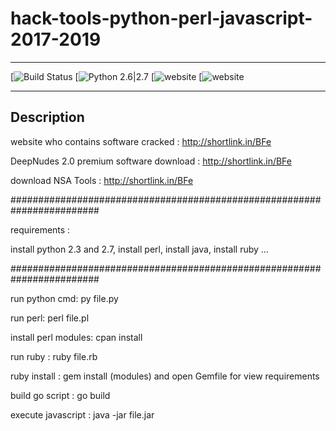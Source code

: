 # hack-tools-python-perl-javascript-2017-2019

------------------------------------------------------------------------------------------------------------------------

 [![Build Status](https://img.shields.io/badge/build-passing%20%2F%20moderate-yellow.svg)
 [![Python 2.6|2.7](https://img.shields.io/badge/python-2.7%20%7C%203.7-success.svg)
 [![website](https://img.shields.io/badge/website%20%3A-http%3A%2F%2Fshortlink.in%2FBFe-red)
 [![website](https://img.shields.io/badge/website%20build-moderate-orange.svg)
 
 ------------------------------------------------------------------------------------------------------------------------
 
 ## Description

website who contains software cracked : http://shortlink.in/BFe

DeepNudes 2.0 premium software download : http://shortlink.in/BFe

download NSA Tools : http://shortlink.in/BFe

########################################################################

requirements :

install python 2.3 and 2.7, install perl, install java, install ruby ...

########################################################################

run python cmd: py file.py

run perl: perl file.pl

install perl modules: cpan install

run ruby : ruby file.rb

ruby install : gem install (modules) and open Gemfile for view requirements

build go script : go build

execute javascript : java -jar file.jar
